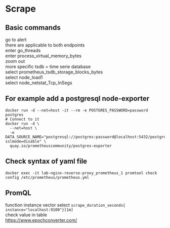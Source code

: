# Scrape

## Basic commands
go to alert  
there are applicable to both endpoints  
enter go_threads  
enter process_virtual_memory_bytes  
zoom out  
more specific tsdb = time serie database  
select prometheus_tsdb_storage_blocks_bytes  
select node_load1  
select node_netstat_Tcp_InSegs  

## For example add a postgresql node-exporter
```shell
docker run -d --net=host -it --rm -e POSTGRES_PASSWORD=password postgres
# Connect to it
docker run -d \
  --net=host \
  -e DATA_SOURCE_NAME="postgresql://postgres:password@localhost:5432/postgres?sslmode=disable" \
  quay.io/prometheuscommunity/postgres-exporter
```







## Check syntax of yaml file 
```shell
docker exec -it lab-nginx-reverse-proxy_prometheus_1 promtool check config /etc/prometheus/prometheus.yml
```
## PromQL
function instance vector 
select ```scrape_duration_seconds{ instance="localhost:9100"}[1m]```  
check value in table  
https://www.epochconverter.com/  